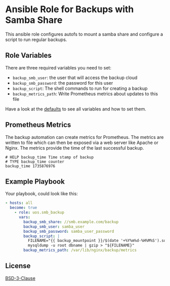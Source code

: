 # Ansible Role for Backups with Samba Share

This ansible role configures autofs to mount a samba share
and configure a script to run regular backups.

## Role Variables

There are three required variables you need to set:

* `backup_smb_user`: the user that will access the backup cloud
* `backup_smb_password`: the password for this user
* `backup_script`: The shell commands to run for creating a backup
* `backup_metrics_path`: Write Prometheus metrics about updates to this file

Have a look at the [defaults](defaults/main.yml) to see all variables and how to set them.


## Prometheus Metrics

The backup automation can create metrics for Prometheus.
The metrics are written to file which can then be exposed via a web server like Apache or Nginx.
The metrics provide the time of the last successful backup.

```openmetrics
# HELP backup_time Time stamp of backup
# TYPE backup_time counter
backup_time 1735876976
```

## Example Playbook

Your playbook, could look like this:

```yaml
- hosts: all
  become: true
    - role: uos.smb_backup
      vars:
        backup_smb_share: //smb.example.com/backup
        backup_smb_user: samba_user
        backup_smb_password: samba_user_password
        backup_script: |
          FILENAME="{{ backup_mountpoint }}/$(date '+%Y%m%d-%H%M%S').sql.gz"
          mysqldump -u root dbname | gzip > "${FILENAME}"
        backup_metrics_path: /var/lib/nginx/backup/metrics
```

## License

[BSD-3-Clause](LICENSE)
